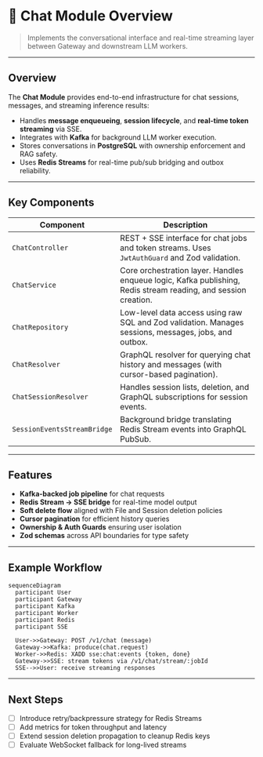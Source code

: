 

# 💬 Chat Module Overview

> Implements the conversational interface and real-time streaming layer between Gateway and downstream LLM workers.

---

## Overview

The **Chat Module** provides end-to-end infrastructure for chat sessions, messages, and streaming inference results:

- Handles **message enqueueing**, **session lifecycle**, and **real-time token streaming** via SSE.
- Integrates with **Kafka** for background LLM worker execution.
- Stores conversations in **PostgreSQL** with ownership enforcement and RAG safety.
- Uses **Redis Streams** for real-time pub/sub bridging and outbox reliability.

---

## Key Components

| Component | Description |
|------------|-------------|
| `ChatController` | REST + SSE interface for chat jobs and token streams. Uses `JwtAuthGuard` and Zod validation. |
| `ChatService` | Core orchestration layer. Handles enqueue logic, Kafka publishing, Redis stream reading, and session creation. |
| `ChatRepository` | Low-level data access using raw SQL and Zod validation. Manages sessions, messages, jobs, and outbox. |
| `ChatResolver` | GraphQL resolver for querying chat history and messages (with cursor-based pagination). |
| `ChatSessionResolver` | Handles session lists, deletion, and GraphQL subscriptions for session events. |
| `SessionEventsStreamBridge` | Background bridge translating Redis Stream events into GraphQL PubSub. |

---

## Features

- **Kafka-backed job pipeline** for chat requests
- **Redis Stream → SSE bridge** for real-time model output
- **Soft delete flow** aligned with File and Session deletion policies
- **Cursor pagination** for efficient history queries
- **Ownership & Auth Guards** ensuring user isolation
- **Zod schemas** across API boundaries for type safety

---

## Example Workflow

```mermaid
sequenceDiagram
  participant User
  participant Gateway
  participant Kafka
  participant Worker
  participant Redis
  participant SSE

  User->>Gateway: POST /v1/chat (message)
  Gateway->>Kafka: produce(chat.request)
  Worker->>Redis: XADD sse:chat:events {token, done}
  Gateway->>SSE: stream tokens via /v1/chat/stream/:jobId
  SSE-->>User: receive streaming responses
```

---

## Next Steps

- [ ] Introduce retry/backpressure strategy for Redis Streams
- [ ] Add metrics for token throughput and latency
- [ ] Extend session deletion propagation to cleanup Redis keys
- [ ] Evaluate WebSocket fallback for long-lived streams
